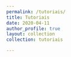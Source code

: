 ```yaml
---
permalink: /tutoriais/
title: Tutoriais
date: 2020-04-11
author_profile: true
layout: collection
collection: tutoriais

---
```







